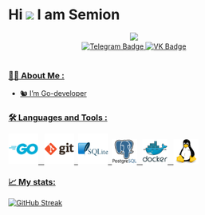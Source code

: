 <h1>
  Hi
  <img src="https://media.giphy.com/media/hvRJCLFzcasrR4ia7z/giphy.gif" width="30px"/>
  I am Semion
</h1>

<div id="header" align="center">
  <img src="https://i.giphy.com/media/v1.Y2lkPTc5MGI3NjExMGZ5a2Q4MmJocXQ1NWpra2FxcjFwdTByenE1MGRkc2phejhsODZqaiZlcD12MV9pbnRlcm5hbF9naWZfYnlfaWQmY3Q9Zw/p4NLw3I4U0idi/giphy.gif" width="100"/>
 <div id="badges">
   <a
  href="https://t.me/semenshakhray">
  <img src="https://img.shields.io/badge/Telegram-blue?style=for-the-badge&logo=telegram&logoColor=white" alt="Telegram Badge"/>
   </a>
   <a href="https://vk.com/semen995">
  <img src="https://img.shields.io/badge/VK-blue?style=for-the-badge&logo=VK&logoColor=white" alt="VK Badge"/>
</div>
     <img src="https://komarev.com/ghpvc/?username=SemenShakhray&style=flat-square&color=blue" alt=""/>
   </div>
     
### :man_technologist: About Me :
- 🐿️ I’m Go-developer

### :hammer_and_wrench: Languages and Tools :
<div>
  <img src="https://github.com/devicons/devicon/blob/master/icons/go/go-original-wordmark.svg" title="Go" alt="Go" width="60" height="60"/> &nbsp; 
  <img src="https://github.com/devicons/devicon/blob/master/icons/git/git-original-wordmark.svg" title="Git" **alt="Git" width="60" height="60"/>&nbsp;
  <img src="https://github.com/devicons/devicon/blob/master/icons/sqlite/sqlite-original-wordmark.svg" title="sqlite" **alt="sqlite" width="60" height="60"/>&nbsp;
   <img src="https://github.com/devicons/devicon/blob/master/icons/postgresql/postgresql-original-wordmark.svg" title="Postgresql" **alt="Postgresql" width="50" height="50"/> &nbsp;
  <img src="https://github.com/devicons/devicon/blob/master/icons/docker/docker-original-wordmark.svg" title="dockker" **alt="dockker" width="50" height="50"/> &nbsp;
  <img src="https://github.com/devicons/devicon/blob/master/icons/linux/linux-original.svg" title="linux" **alt="linux" width="50" height="50"/>
</div>

### 📈 My stats:
[![GitHub Streak](https://streak-stats.demolab.com/?user=SemenShakhray)](https://git.io/streak-stat)

